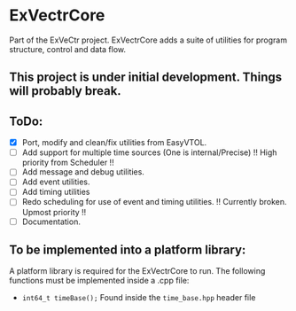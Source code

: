 # ExVectrCore
Part of the ExVeCtr project. 
ExVectrCore adds a suite of utilities for program structure, control and data flow.
## **This project is under initial development. Things will probably break.**
## ToDo:
- [X] Port, modify and clean/fix utilities from EasyVTOL.
- [ ] Add support for multiple time sources (One is internal/Precise) !! High priority from Scheduler !!
- [ ] Add message and debug utilities.
- [ ] Add event utilities.                                  
- [ ] Add timing utilities
- [ ] Redo scheduling for use of event and timing utilities.    !! Currently broken. Upmost priority !!
- [ ] Documentation.
## To be implemented into a platform library:
A platform library is required for the ExVectrCore to run. The following functions must be implemented inside a .cpp file:
- `int64_t timeBase();` Found inside the `time_base.hpp` header file